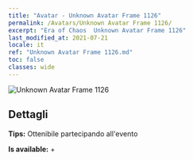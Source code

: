 ```yaml
---
title: "Avatar - Unknown Avatar Frame 1126"
permalink: /Avatars/Unknown Avatar Frame 1126/
excerpt: "Era of Chaos  Unknown Avatar Frame 1126"
last_modified_at: 2021-07-21
locale: it
ref: "Unknown Avatar Frame 1126.md"
toc: false
classes: wide
---
```

 ![Unknown Avatar Frame 1126](/images/a/avatarFrame_126.png)

## Dettagli

 **Tips:** Ottenibile partecipando all'evento 

 **Is available:**  + 

